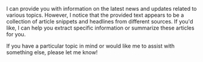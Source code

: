 I can provide you with information on the latest news and updates related to various topics. However, I notice that the provided text appears to be a collection of article snippets and headlines from different sources. If you'd like, I can help you extract specific information or summarize these articles for you.

If you have a particular topic in mind or would like me to assist with something else, please let me know!